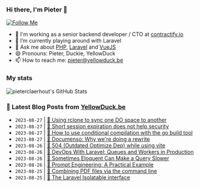 ### Hi there, I'm Pieter 👋  
[![Follow Me](https://img.shields.io/github/followers/pieterclaerhout?label=Follow&style=social)](https://github.com/pieterclaerhout)

- 🏢 I'm working as a senior backend developer / CTO at [contractify.io](https://contractify.io)
- 🌱 I’m currently playing around with Laravel
- 💬 Ask me about [PHP](https://php.net), [Laravel](http://laravel.com) and [VueJS](https://vuejs.org)
- 😄 Pronouns: Pieter, Duckie, YellowDuck
- 📫 How to reach me: pieter@yellowduck.be

### My stats

![pieterclaerhout's GitHub Stats](https://github-readme-stats.vercel.app/api?username=pieterclaerhout&show_icons=true&count_private=true&line_height=40)

### 📩 Latest Blog Posts from [YellowDuck.be](https://www.yellowduck.be/)
<!-- BLOG-POST-LIST:START -->
- `2023-08-27` | [🐥 Using rclone to sync one DO space to another](https://www.yellowduck.be/posts/using-rclone-to-sync-one-do-space-to-another)  
- `2023-08-27` | [🔗 Short session expiration does not help security](https://www.yellowduck.be/posts/short-session-expiration-does-not-help-security)  
- `2023-08-27` | [🔗 How to use conditional compilation with the go build tool](https://www.yellowduck.be/posts/how-to-use-conditional-compilation-with-the-go-build-tool)  
- `2023-08-27` | [🔗 Documenso: Why we&#39;re doing a rewrite](https://www.yellowduck.be/posts/why-we-are-doing-a-rewrite)  
- `2023-08-26` | [🐥 504 &lpar;Outdated Optimize Dep&rpar; while using vite](https://www.yellowduck.be/posts/504-outdated-optimize-dep-while-using-vite)  
- `2023-08-26` | [🔗 DevOps With Laravel: Queues and Workers in Production](https://www.yellowduck.be/posts/devops-with-laravel-queues-and-workers-in-production)  
- `2023-08-26` | [🔗 Sometimes Eloquent Can Make a Query Slower](https://www.yellowduck.be/posts/sometimes-eloquent-can-make-a-query-slower)  
- `2023-08-26` | [🔗 Prompt Engineering: A Practical Example](https://www.yellowduck.be/posts/prompt-engineering-a-practical-example)  
- `2023-08-25` | [🐥 Combining PDF files via the command line](https://www.yellowduck.be/posts/combining-pdf-files-via-the-command-line)  
- `2023-08-25` | [🔗 The Laravel Isolatable interface](https://www.yellowduck.be/posts/the-laravel-isolatable-interface)  

<!-- BLOG-POST-LIST:END -->
